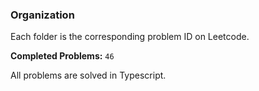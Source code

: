 ### Organization

Each folder is the corresponding problem ID on Leetcode.

**Completed Problems:** `46`

All problems are solved in Typescript.
